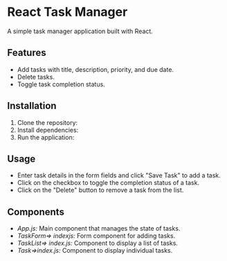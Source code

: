 # React Task Manager

A simple task manager application built with React.

## Features

- Add tasks with title, description, priority, and due date.
- Delete tasks.
- Toggle task completion status.

## Installation

1. Clone the repository:
2. Install dependencies:
3. Run the application:
## Usage

- Enter task details in the form fields and click "Save Task" to add a task.
- Click on the checkbox to toggle the completion status of a task.
- Click on the "Delete" button to remove a task from the list.

## Components

- *App.js:* Main component that manages the state of tasks.
- *TaskForm=> indexjs:* Form component for adding tasks.
- *TaskList=> index.js:* Component to display a list of tasks.
- *Task=>index.js:* Component to display individual tasks.